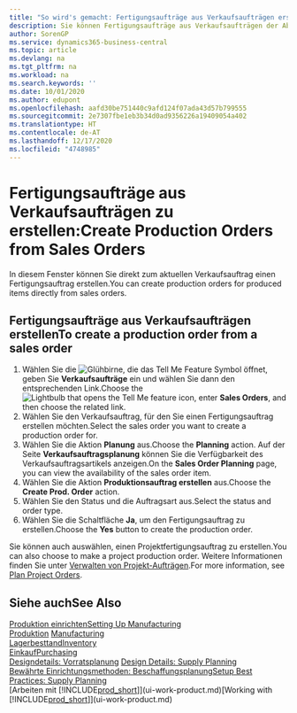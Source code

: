 ```yaml
---
title: "So wird's gemacht: Fertigungsaufträge aus Verkaufsaufträgen erstellen | Microsoft Docs"
description: Sie können Fertigungsaufträge aus Verkaufsaufträgen der Abteilung Vertrieb und Marketing erstellen.
author: SorenGP
ms.service: dynamics365-business-central
ms.topic: article
ms.devlang: na
ms.tgt_pltfrm: na
ms.workload: na
ms.search.keywords: ''
ms.date: 10/01/2020
ms.author: edupont
ms.openlocfilehash: aafd30be751440c9afd124f07ada43d57b799555
ms.sourcegitcommit: 2e7307fbe1eb3b34d0ad9356226a19409054a402
ms.translationtype: HT
ms.contentlocale: de-AT
ms.lasthandoff: 12/17/2020
ms.locfileid: "4748985"
---
```

# <a name="create-production-orders-from-sales-orders"></a><span data-ttu-id="b7ddb-103">Fertigungsaufträge aus Verkaufsaufträgen zu erstellen:</span><span class="sxs-lookup"><span data-stu-id="b7ddb-103">Create Production Orders from Sales Orders</span></span>
<span data-ttu-id="b7ddb-104">In diesem Fenster können Sie direkt zum aktuellen Verkaufsauftrag einen Fertigungsauftrag erstellen.</span><span class="sxs-lookup"><span data-stu-id="b7ddb-104">You can create production orders for produced items directly from sales orders.</span></span>  

## <a name="to-create-a-production-order-from-a-sales-order"></a><span data-ttu-id="b7ddb-105">Fertigungsaufträge aus Verkaufsaufträgen erstellen</span><span class="sxs-lookup"><span data-stu-id="b7ddb-105">To create a production order from a sales order</span></span>  

1.  <span data-ttu-id="b7ddb-106">Wählen Sie die ![Glühbirne, die das Tell Me Feature](media/ui-search/search_small.png "Tell Me-Funktion") Symbol öffnet, geben Sie **Verkaufsaufträge** ein und wählen Sie dann den entsprechenden Link.</span><span class="sxs-lookup"><span data-stu-id="b7ddb-106">Choose the ![Lightbulb that opens the Tell Me feature](media/ui-search/search_small.png "Tell me what you want to do") icon, enter **Sales Orders**, and then choose the related link.</span></span>  
2.  <span data-ttu-id="b7ddb-107">Wählen Sie den Verkaufsauftrag, für den Sie einen Fertigungsauftrag erstellen möchten.</span><span class="sxs-lookup"><span data-stu-id="b7ddb-107">Select the sales order you want to create a production order for.</span></span>  
3.  <span data-ttu-id="b7ddb-108">Wählen Sie die Aktion **Planung** aus.</span><span class="sxs-lookup"><span data-stu-id="b7ddb-108">Choose the **Planning** action.</span></span> <span data-ttu-id="b7ddb-109">Auf der Seite **Verkaufsauftragsplanung** können Sie die Verfügbarkeit des Verkaufsauftragsartikels anzeigen.</span><span class="sxs-lookup"><span data-stu-id="b7ddb-109">On the **Sales Order Planning** page, you can view the availability of the sales order item.</span></span>  
4.  <span data-ttu-id="b7ddb-110">Wählen Sie die Aktion **Produktionsauftrag erstellen** aus.</span><span class="sxs-lookup"><span data-stu-id="b7ddb-110">Choose the **Create Prod. Order** action.</span></span>  
5.  <span data-ttu-id="b7ddb-111">Wählen Sie den Status und die Auftragsart aus.</span><span class="sxs-lookup"><span data-stu-id="b7ddb-111">Select the status and order type.</span></span>  
6.  <span data-ttu-id="b7ddb-112">Wählen Sie die Schaltfläche **Ja**, um den Fertigungsauftrag zu erstellen.</span><span class="sxs-lookup"><span data-stu-id="b7ddb-112">Choose the **Yes** button to create the production order.</span></span>

<span data-ttu-id="b7ddb-113">Sie können auch auswählen, einen Projektfertigungsauftrag zu erstellen.</span><span class="sxs-lookup"><span data-stu-id="b7ddb-113">You can also choose to make a project production order.</span></span> <span data-ttu-id="b7ddb-114">Weitere Informationen finden Sie unter [Verwalten von Projekt-Aufträgen](production-how-to-plan-project-orders.md).</span><span class="sxs-lookup"><span data-stu-id="b7ddb-114">For more information, see [Plan Project Orders](production-how-to-plan-project-orders.md).</span></span>   

## <a name="see-also"></a><span data-ttu-id="b7ddb-115">Siehe auch</span><span class="sxs-lookup"><span data-stu-id="b7ddb-115">See Also</span></span>  
[<span data-ttu-id="b7ddb-116">Produktion einrichten</span><span class="sxs-lookup"><span data-stu-id="b7ddb-116">Setting Up Manufacturing</span></span>](production-configure-production-processes.md)  
<span data-ttu-id="b7ddb-117">[Produktion](production-manage-manufacturing.md)  </span><span class="sxs-lookup"><span data-stu-id="b7ddb-117">[Manufacturing](production-manage-manufacturing.md)  </span></span>  
[<span data-ttu-id="b7ddb-118">Lagerbesttand</span><span class="sxs-lookup"><span data-stu-id="b7ddb-118">Inventory</span></span>](inventory-manage-inventory.md)  
[<span data-ttu-id="b7ddb-119">Einkauf</span><span class="sxs-lookup"><span data-stu-id="b7ddb-119">Purchasing</span></span>](purchasing-manage-purchasing.md)  
<span data-ttu-id="b7ddb-120">[Designdetails: Vorratsplanung](design-details-supply-planning.md) </span><span class="sxs-lookup"><span data-stu-id="b7ddb-120">[Design Details: Supply Planning](design-details-supply-planning.md) </span></span>  
[<span data-ttu-id="b7ddb-121">Bewährte Einrichtungsmethoden: Beschaffungsplanung</span><span class="sxs-lookup"><span data-stu-id="b7ddb-121">Setup Best Practices: Supply Planning</span></span>](setup-best-practices-supply-planning.md)  
<span data-ttu-id="b7ddb-122">[Arbeiten mit [!INCLUDE[prod_short](includes/prod_short.md)]](ui-work-product.md)</span><span class="sxs-lookup"><span data-stu-id="b7ddb-122">[Working with [!INCLUDE[prod_short](includes/prod_short.md)]](ui-work-product.md)</span></span>
